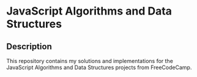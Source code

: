 # JavaScript Algorithms and Data Structures

## Description
This repository contains my solutions and implementations for the JavaScript Algorithms and Data Structures projects from FreeCodeCamp.
